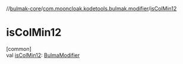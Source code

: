 //[bulmak-core](../../index.md)/[com.mooncloak.kodetools.bulmak.modifier](index.md)/[isColMin12](is-col-min12.md)

# isColMin12

[common]\
val [isColMin12](is-col-min12.md): [BulmaModifier](-bulma-modifier/index.md)
